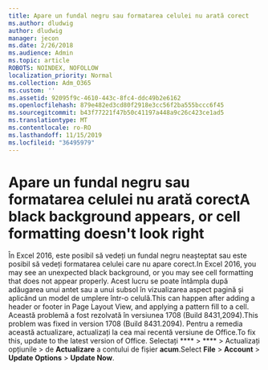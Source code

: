 ```yaml
---
title: Apare un fundal negru sau formatarea celulei nu arată corect
ms.author: dludwig
author: dludwig
manager: jecon
ms.date: 2/26/2018
ms.audience: Admin
ms.topic: article
ROBOTS: NOINDEX, NOFOLLOW
localization_priority: Normal
ms.collection: Adm_O365
ms.custom: ''
ms.assetid: 92095f9c-4610-443c-8fc4-ddc49b2e6162
ms.openlocfilehash: 879e482ed3cd80f2918e3cc56f2ba555bccc6f45
ms.sourcegitcommit: b43f77221f47b50c41197a448a9c26c423ce1ad5
ms.translationtype: MT
ms.contentlocale: ro-RO
ms.lasthandoff: 11/15/2019
ms.locfileid: "36495979"
---
```

# <a name="a-black-background-appears-or-cell-formatting-doesnt-look-right"></a><span data-ttu-id="b6f27-102">Apare un fundal negru sau formatarea celulei nu arată corect</span><span class="sxs-lookup"><span data-stu-id="b6f27-102">A black background appears, or cell formatting doesn't look right</span></span>

<span data-ttu-id="b6f27-103">În Excel 2016, este posibil să vedeți un fundal negru neașteptat sau este posibil să vedeți formatarea celulei care nu apare corect.</span><span class="sxs-lookup"><span data-stu-id="b6f27-103">In Excel 2016, you may see an unexpected black background, or you may see cell formatting that does not appear properly.</span></span> <span data-ttu-id="b6f27-104">Acest lucru se poate întâmpla după adăugarea unui antet sau a unui subsol în vizualizarea aspect pagină și aplicând un model de umplere într-o celulă.</span><span class="sxs-lookup"><span data-stu-id="b6f27-104">This can happen after adding a header or footer in Page Layout View, and applying a pattern fill to a cell.</span></span> <span data-ttu-id="b6f27-105">Această problemă a fost rezolvată în versiunea 1708 (Build 8431,2094).</span><span class="sxs-lookup"><span data-stu-id="b6f27-105">This problem was fixed in version 1708 (Build 8431.2094).</span></span> <span data-ttu-id="b6f27-106">Pentru a remedia această actualizare, actualizați la cea mai recentă versiune de Office.</span><span class="sxs-lookup"><span data-stu-id="b6f27-106">To fix this, update to the latest version of Office.</span></span> <span data-ttu-id="b6f27-107">Selectați \*\*\*\* \> \*\*\*\* \> Actualizați opțiunile \> de **Actualizare** a contului de fișier **acum**.</span><span class="sxs-lookup"><span data-stu-id="b6f27-107">Select **File** \> **Account** \> **Update Options** \> **Update Now**.</span></span>
  

